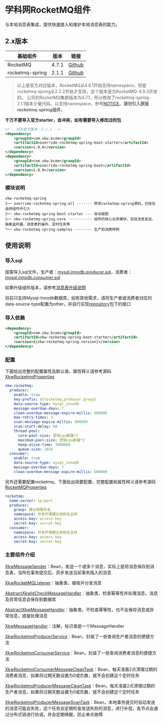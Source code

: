 # 学科网RocketMQ组件

与本地消息表集成，提供快速接入和维护本地消息表的能力。

## 2.x版本

| 基础组件         | 版本   | 链接                                                 |
|-----------------|-------|-----------------------------------------------------|
| RocketMQ        | 4.7.1 | [Github](https://github.com/apache/rocketmq)        |
| rocketmq-spring | 2.1.1 | [Github](https://github.com/apache/rocketmq-spring) |

>以上是官方对应版本，RocketMQ从4.6.1开始支持namespace，但是rocketmq-spring从2.2.2开始才支持，这个版本是为RocketMQ-4.9.3开发的。 公司的RocketMQ集群版本为4.7.1，所以修改了rocketmq-spring-2.1.1版本少量代码，以支持namespace，参考[NOTICE](./override-rocketmq-spring-all/NOTICE)。**请勿引入原版rocketmq-spring组件**。

**千万不要导入官方starter，会冲突，如有需要导入修改过的包**

```xml
<!-- 对应官方版本：2.1.1 -->
<dependency>
    <groupId>com.xkw.bcom</groupId>
    <artifactId>override-rocketmq-spring-boot-starter</artifactId>
    <version>1.0.0</version>
</dependency>
<dependency>
    <groupId>com.xkw.bcom</groupId>
    <artifactId>override-rocketmq-spring-boot</artifactId>
    <version>1.0.0</version>
</dependency>
```

### 模块说明

```
xkw-rocketmq-spring
├── override-rocketmq-spring-all ······· 修改rocketmq-spring源码，已经在自研组件中引入
├── xkw-rocketmq-spring-boot-starter ··· 自动装配
├── xkw-rocketmq-spring-core ··········· 组件的核心业务模块，包括消息发送、抽象监听器、消息表的操作、定时任务等
└── xkw-rocketmq-spring-samples ········ 生产和消费样例
```

## 使用说明

### 导入sql

按需导入sql文件，生产者：[mysql.innodb.producer.sql](./xkw-rocketmq-spring-core/src/main/resources/schema/mysql.innodb.producer.sql)，消费者：[mysql.innodb.consumer.sql](./xkw-rocketmq-spring-core/src/main/resources/schema/mysql.innodb.consumer.sql)

如果升级组件版本，请参考[消息表升级说明](./xkw-rocketmq-spring-core/src/main/resources/schema/patch/README.md)

目前只支持Mysql-Innodb数据库，如有其他需求，请将生产者或消费者对应的data-source-type配置为other，并自行实现[repository](./xkw-rocketmq-spring-core/src/main/java/com/xkw/bcom/rocketmq/core/repository)包下的接口

### 导入依赖

```xml
<dependency>
    <groupId>com.xkw.bcom</groupId>
    <artifactId>xkw-rocketmq-spring-boot-starter</artifactId>
    <version>${xkw-rocketmq-spring.version}</version>
</dependency>
```

### 配置

下面给出完整的配置属性及默认值，属性释义请参考源码[XkwRocketmqProperties](./xkw-rocketmq-spring-boot-starter/src/main/java/com/xkw/bcom/rocketmq/autoconfigure/properties/XkwRocketmqProperties.java)

```yaml
xkw-rocketmq:
  producer:
    enable: true
    key-prefix: ${rocketmq.producer.group}
    data-source-type: mysql_innodb
    message-overdue-days: 7
    clean-overdue-message-expire-millis: 600000
    max-retry-times: 3
    scan-message-expire-millis: 600000
    scan-start-delay: 60
    thread-pool:
      core-pool-size: 逻辑cpu数量*2
      maximum-pool-size: 逻辑cpu数量*2
      keep-alive-time: 3600000
      queue-size: 1024
  consumer:
    enable: true
    data-source-type: mysql_innodb
    message-overdue-days: 7
    clean-overdue-message-expire-millis: 600000
```

另外还需要配置rocketmq，下面给出简要配置，完整配置和属性释义请参考源码[RocketMQProperties](./override-rocketmq-spring-all/override-rocketmq-spring-boot/src/main/java/org/apache/rocketmq/spring/autoconfigure/RocketMQProperties.java)

```yaml
rocketmq:
  name-server: ip:port
  producer:
    group: 建议用服务名
    namespace: 开发环境建议用姓名全拼
    access-key: access-key
    secret-key: secret-key
  consumer:
    namespace: 开发环境建议用姓名全拼
    access-key: access-key
    secret-key: secret-key
```

### 主要组件介绍

[XkwMessageSender](./xkw-rocketmq-spring-core/src/main/java/com/xkw/bcom/rocketmq/core/producer/XkwMessageSender.java)：Bean，发送一个或多个消息，实际上是将消息保存到消息表，当所在事务提交后，异步发送当前事务插入的消息

[XkwRocketMQListener](./xkw-rocketmq-spring-core/src/main/java/com/xkw/bcom/rocketmq/core/listener/XkwRocketMQListener.java)：抽象类，接收并分发消息

[AbstractXkwIdCheckMessageHandler](./xkw-rocketmq-spring-core/src/main/java/com/xkw/bcom/rocketmq/core/listener/AbstractXkwIdCheckMessageHandler.java)：抽象类，检查幂等性并处理消息，消息及异常信息会保存到数据库

[AbstractXkwMessageHandler](./xkw-rocketmq-spring-core/src/main/java/com/xkw/bcom/rocketmq/core/listener/AbstractXkwMessageHandler.java)：抽象类，不检查幂等性，也不会保存消息或异常信息，直接处理消息

[XkwMessageHandler](./xkw-rocketmq-spring-core/src/main/java/com/xkw/bcom/rocketmq/core/listener/XkwMessageHandler.java)：注解，标识类是一个MessageHandler

[XkwRocketmqProducerService](./xkw-rocketmq-spring-core/src/main/java/com/xkw/bcom/rocketmq/core/service/XkwRocketmqProducerService.java)：Bean，封装了一些查询生产者消息的便捷方法

[XkwRocketmqConsumerService](./xkw-rocketmq-spring-core/src/main/java/com/xkw/bcom/rocketmq/core/service/XkwRocketmqConsumerService.java)：Bean，封装了一些查询消费者消息的便捷方法

[XkwRocketmqConsumerMessageCleanTask](./xkw-rocketmq-spring-core/src/main/java/com/xkw/bcom/rocketmq/core/task/XkwRocketmqConsumerMessageCleanTask.java)：Bean，每天凌晨2点清理过期的消费者消息，如果将过期天数设置为0或负数，就不会创建这个定时任务

[XkwRocketmqProducerMessageCleanTask](./xkw-rocketmq-spring-core/src/main/java/com/xkw/bcom/rocketmq/core/task/XkwRocketmqProducerMessageCleanTask.java)：Bean，每天凌晨2点清理过期的生产者消息，如果将过期天数设置为0或负数，就不会创建这个定时任务

[XkwRocketmqProducerMessageScanTask](./xkw-rocketmq-spring-core/src/main/java/com/xkw/bcom/rocketmq/core/task/XkwRocketmqProducerMessageScanTask.java)：Bean，本地事务提交时自动发送的消息可能会失败，这个任务会定期检查发送失败的消息，进行补偿，各节点会通过分布式锁进行协调，并会定期唤醒，防止单点故障

